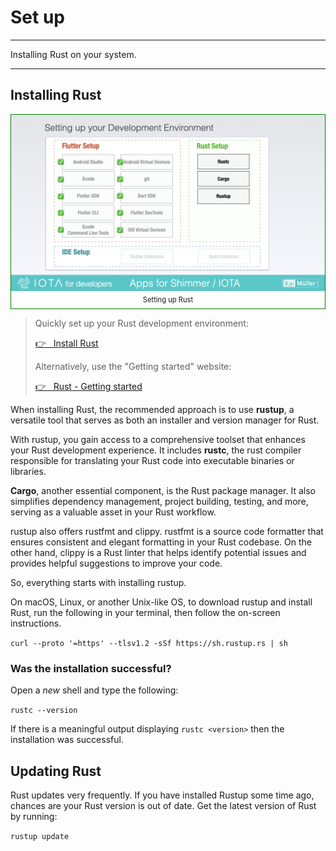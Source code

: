 # Set up

---

Installing Rust on your system.

---

## Installing Rust

<figure style="margin:0;border: 1px solid green;"><img src="../../assets/setup/setup.004.png" alt=""><figcaption style="font-size: 0.8em;text-align:center;"><p style="margin: 4px 0 7px 0;">Setting up Rust</p></figcaption></figure>

> Quickly set up your Rust development environment:
>
> <a href="https://www.rust-lang.org/tools/install" target="_blank">👉 &nbsp; Install Rust</a>
>
> Alternatively, use the "Getting started" website:
>
> <a href="https://www.rust-lang.org/learn/get-started" target="_blank">👉 &nbsp; Rust - Getting started</a>

When installing Rust, the recommended approach is to use **rustup**, a versatile tool that serves as both an installer and version manager for Rust.

With rustup, you gain access to a comprehensive toolset that enhances your Rust development experience. It includes **rustc**, the rust compiler responsible for translating your Rust code into executable binaries or libraries.

**Cargo**, another essential component, is the Rust package manager. It also simplifies dependency management, project building, testing, and more, serving as a valuable asset in your Rust workflow.

rustup also offers rustfmt and clippy. rustfmt is a source code formatter that ensures consistent and elegant formatting in your Rust codebase. On the other hand, clippy is a Rust linter that helps identify potential issues and provides helpful suggestions to improve your code.

So, everything starts with installing rustup.

On macOS, Linux, or another Unix-like OS, to download rustup and install Rust, run the following in your terminal, then follow the on-screen instructions.

`curl --proto '=https' --tlsv1.2 -sSf https://sh.rustup.rs | sh`

### Was the installation successful?

Open a _new_ shell and type the following:

`rustc --version`

If there is a meaningful output displaying `rustc <version>` then the installation was successful.

## Updating Rust

Rust updates very frequently. If you have installed Rustup some time ago, chances are your Rust version is out of date. Get the latest version of Rust by running:

`rustup update`
